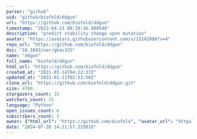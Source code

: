 ```yaml
---
parser: "github"
uid: "github/biofold/ddgun"
url: "https://github.com/biofold/ddgun"
timestamp: "2023-04-23 00:39:36.980540"
description: "predict stability change upon mutation"
avatar: "https://avatars.githubusercontent.com/u/15142086?v=4"
repo_url: "https://github.com/biofold/ddgun"
doi: "10.1093/nar/gkac325"
name: "ddgun"
full_name: "biofold/ddgun"
html_url: "https://github.com/biofold/ddgun"
created_at: "2021-03-14T04:22:37Z"
updated_at: "2023-01-11T02:53:56Z"
clone_url: "https://github.com/biofold/ddgun.git"
size: 4700
stargazers_count: 15
watchers_count: 15
language: "Python"
open_issues_count: 6
subscribers_count: 2
owner: {"html_url": "https://github.com/biofold", "avatar_url": "https://avatars.githubusercontent.com/u/15142086?v=4", "login": "biofold", "type": "Organization"}
date: "2024-07-20 14:21:57.225015"
---
```

